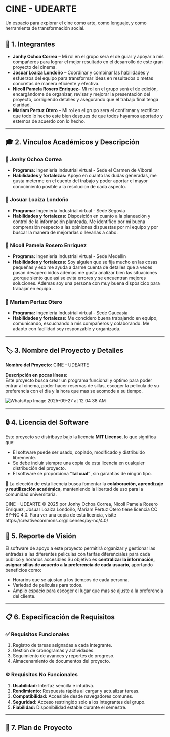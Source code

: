 # CINE - UDEARTE

Un espacio para explorar el cine como arte, como lenguaje, y como herramienta de transformación social.

## 👥 1. Integrantes  

- **Jonhy Ochoa Correa** – Mi rol en el grupo sera el de guiar y apoyar a mis compañeros para
  lograr el mejor resultado en el desarrollo de este gran proyecto del cinema.  
- **Josuar Loaiza Londoño** – Coordinar y combinar las habilidades y esfuerzos del equipo para transformar ideas en resultados    o metas concretas de manera eficiente y efectiva.  
- **Nicoll Pamela Rosero Enriquez**– Mi rol en el grupo será el de edición, encargándome de organizar, revisar y mejorar la        presentación del proyecto, corrigiendo detalles y asegurando que el trabajo final tenga claridad.  
- **Mariam Pertuz Otero** – Mi rol en el grupo sera el confirmar y rectificar que todo lo hecho este bien despues de que todos    hayamos aportado y estemos de acuerdo con lo hecho.  

---

## 🎓 2. Vínculos Académicos y Descripción  

### 👤 Jonhy Ochoa Correa  
- **Programa:** Ingenieria Indsutrial virtual - Sede el Carmen de Viboral  
- **Habilidades y fortalezas:** Apoyo en cuanto las dudas generadas, me gusta meterme en el cuento del trabajo
  y poder aportar el mayor conocimiento posible a la resolucion de cada aspecto.  

### 👤 Josuar Loaiza Londoño 
- **Programa:** Ingenieria Industrial virtual - Sede Segovia 
- **Habilidades y fortalezas:** Disposición en cuanto a la planeación y control de la información planteada. Me identifico
  por mi buena comprensión respecto a las opiniones dispuestas por mi equipo y por buscar la manera de mejorarlas o llevarlas
  a cabo.  

### 👤 Nicoll Pamela Rosero Enriquez  
- **Programa:** Ingenieria Industrial virtual - Sede Medellin  
- **Habilidades y fortalezas:** Soy alguien que se fija mucho en las cosas pequeñas y eso me ayuda a darme cuenta de detalles que a veces pasan desapercibidos ademas me gusta analizar bien las situaciones ,porque siento que así se evita errores y se encuentran mejores soluciones.  Ademas soy una persona con muy buena disposicico para trabajar en equipo .
### 👤 Mariam Pertuz Otero   
- **Programa:** Ingenieria Industrial virtual - Sede Caucasia  
- **Habilidades y fortalezas:** Me concidero buena trabajando en equipo, comunicando, escuchando a mis compañeros y colaborando. Me adapto con facilidad soy responzable y organizada.

---

## 🏷️ 3. Nombre del Proyecto y Detalles  

**Nombre del Proyecto:** CINE - UDEARTE

**Descripción en pocas líneas:**  
Este proyecto busca crear un programa funcional y optimo para poder entrar al cinema, poder hacer reservas de sillas,
escoger la pelicula de su preferencia con el dia y la hora que mas se acomode a su tiempo.


![WhatsApp Image 2025-09-27 at 12 04 38 AM](https://github.com/user-attachments/assets/2b2a7371-1543-41b9-8ea1-2d18329f08a6)


---

## 🔒 4. Licencia del Software  

Este proyecto se distribuye bajo la licencia **MIT License**, lo que significa que:  

- El software puede ser usado, copiado, modificado y distribuido libremente.  
- Se debe incluir siempre una copia de esta licencia en cualquier distribución del proyecto.  
- El software se proporciona **“tal cual”**, sin garantías de ningún tipo.  

📌 La elección de esta licencia busca fomentar la **colaboración, aprendizaje y reutilización académica**, manteniendo la libertad de uso para la comunidad universitaria.  

<font dir="auto" style="vertical-align: inherit;">
    CINE - UDEARTE © 2025 por Jonhy Ochoa Correa, Nicoll Pamela Rosero Enriquez, Josuar Loaiza Londoño, Mariam Pertuz Otero tiene licencia CC BY-NC 4.0. Para ver una copia de esta licencia, visite https://creativecommons.org/licenses/by-nc/4.0/
</font></font>

## 🌟 5. Reporte de Visión  

El software de apoyo a este proyecto permitirá organizar y gestionar las entradas a las diferentes peliculas 
con tarifas diferenciales para cada publico y horarios accesibles
Su objetivo es **centralizar la información, asignar sillas de acuerdo a la preferencia de cada usuario**, aportando beneficios como:  
- Horarios que se ajustan a los tiempos de cada persona.
- Variedad de peliculas para todos.
- Amplio espacio para escoger el lugar que mas se ajuste a la preferencia del cliente.  

---

## 📋 6. Especificación de Requisitos  

### ✅ Requisitos Funcionales  
1. Registro de tareas asignadas a cada integrante.  
2. Gestión de cronogramas y actividades.  
3. Seguimiento de avances y reportes de progreso.  
4. Almacenamiento de documentos del proyecto.  

### ⚙️ Requisitos No Funcionales  
1. **Usabilidad:** Interfaz sencilla e intuitiva.  
2. **Rendimiento:** Respuesta rápida al cargar y actualizar tareas.  
3. **Compatibilidad:** Accesible desde navegadores comunes.  
4. **Seguridad:** Acceso restringido solo a los integrantes del grupo.  
5. **Fiabilidad:** Disponibilidad estable durante el semestre.  

---

## 📅 7. Plan de Proyecto  
